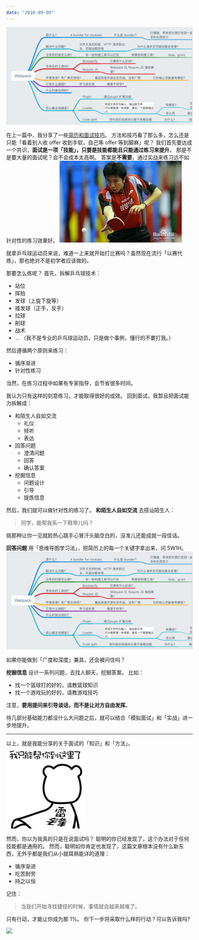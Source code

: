 ```yaml
---
date: "2016-09-09"
---
```


<img src='/_image/2016-09-09-12-40-06.jpg'>

在上一篇中，我分享了一些[简历和面试技巧](http://seabornlee.cn/post/cheng-chang/2016-09-09-jian-li-he-mian-shi-ji-qiao)。
方法和技巧看了那么多，怎么还是只能「看着别人收 offer 收到手软，自己等 offer 等到脚麻」呢？
我们首先要达成一个共识，**面试是一项「技能」，只要是技能都能且只能通过练习来提升**。
那是不是要大量的面试呢？会不会成本太高啊。
答案是**不需要**，通过实战来练习远不如针对性的练习效果好。
![](/_image/2016-09-10-12-26-50.jpg)

就拿乒乓球运动员来说，难道一上来就开始打比赛吗？虽然现在流行「以赛代练」，那也绝对不是初学者应该做的。

那要怎么练呢？
首先，拆解乒乓球技术：

-   站位
-   挥拍
-   发球（上旋下旋等）
-   接发球（正手，反手）
-   拉球
-   削球
-   战术
-   ...
    （我不是专业的乒乓球运动员，只是做个事例，懂行的不要打我。）

然后遵循两个原则来练习：

-   循序渐进
-   针对性练习

当然，在练习过程中如果有专家指导，会节省很多时间。

我认为只有这样的刻意练习，才能取得很好的成效。
回到面试，我暂且把面试能力拆解成：

-   和陌生人自如交流
    -   礼仪
    -   倾听
    -   表达
-   回答问题
    -   澄清问题
    -   回答
    -   确认答案
-   挖掘信息
    -   问题设计
    -   引导
    -   提炼信息

然后，我们就可以做针对性的练习了。
**和陌生人自如交流**
去搭讪陌生人：

> 同学，能帮我系一下鞋带儿吗？

挑那种让你一见就脸热心跳手心冒汗头脑空白的，没准儿还能成就一段佳话。

**回答问题**
用「思维导图学习法」，把简历上的每一个关键字拿出来，问 5W1H。
![](/_image/2016-09-09-12-40-06.jpg)

如果你能做到「广度和深度」兼具，还会被问住吗？

**挖掘信息**
设计一系列问题，去找人聊天，挖掘答案。
比如：

-   找一个篮球打的好的，请教篮球知识
-   找一个游戏玩的好的，请教游戏技巧

注意，**要用提问来引导谈话，而不是让对方自由发挥**。

待几部分基础能力都没什么大问题之后，就可以结合「模拟面试」和「实战」进一步地提升。

---

以上，就是我能分享的关于面试的「知识」和「方法」。
![](/_image/2016-09-09-12-43-23.jpg)

然而，你以为我真的只是在说面试吗？
聪明的你已经发现了，这个办法对于任何技能都是通用的。
然而，聪明如你肯定也发现了，这篇文章根本没有什么新东西，无外乎都是我们从小就耳熟能详的道理：

-   循序渐进
-   吃苦耐劳
-   持之以恒

记住：

> 当我们开始寻找捷径的时候，事情就会越来越难了。

只有行动，才能让你成为那 1%。
你下一步将采取什么样的行动？可以告诉我吗?

![](./_image/2016-09-09-12-48-02.png)
